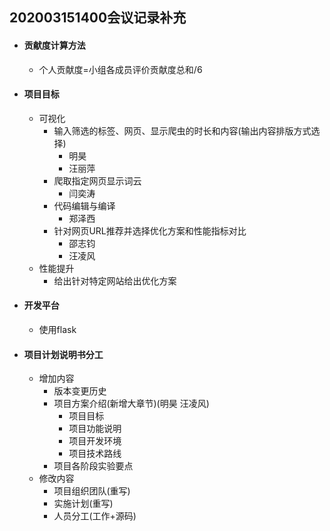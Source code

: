 ## 202003151400会议记录补充

- #### 贡献度计算方法

  - 个人贡献度=小组各成员评价贡献度总和/6

- #### 项目目标

  - 可视化
    - 输入筛选的标签、网页、显示爬虫的时长和内容(输出内容排版方式选择)
      - 明昊
      - 汪丽萍
    - 爬取指定网页显示词云
      - 闫奕涛
    - 代码编辑与编译
      - 郑泽西
    - 针对网页URL推荐并选择优化方案和性能指标对比
      - 邵志钧
      - 汪凌风
  - 性能提升
    - 给出针对特定网站给出优化方案

- #### 开发平台

  - 使用flask

- #### 项目计划说明书分工

  - 增加内容
    - 版本变更历史
    - 项目方案介绍(新增大章节)(明昊 汪凌风)
      - 项目目标
      - 项目功能说明
      - 项目开发环境
      - 项目技术路线
    - 项目各阶段实验要点
  - 修改内容
    - 项目组织团队(重写)
    - 实施计划(重写)
    - 人员分工(工作+源码)


